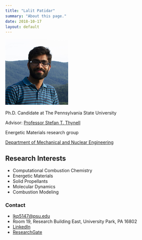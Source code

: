 ```yaml
---
title: "Lalit Patidar"
summary: "About this page."
date: 2018-10-17
layout: default
---
```

![Image](assets/images/Lalit_Patidar_2.jpg)

Ph.D. Candidate at The Pennsylvania State University

Advisor: [Professor Stefan T. Thynell](https://www.mne.psu.edu/department/directory-detail-g.aspx?q=UMT)

Energetic Materials research group

[Department of Mechanical and Nuclear Engineering](https://www.mne.psu.edu/)


## Research Interests

- Computational Combustion Chemistry
- Energetic Materials
- Solid Propellants
- Molecular Dynamics
- Combustion Modeling


### Contact
- lkp5147@psu.edu
- Room 19, Research Building East, University Park, PA 16802
- [LinkedIn](https://www.linkedin.com/in/lalit-patidar-9b82a02a/)
- [ResearchGate](https://www.researchgate.net/profile/Lalit_Patidar2)
